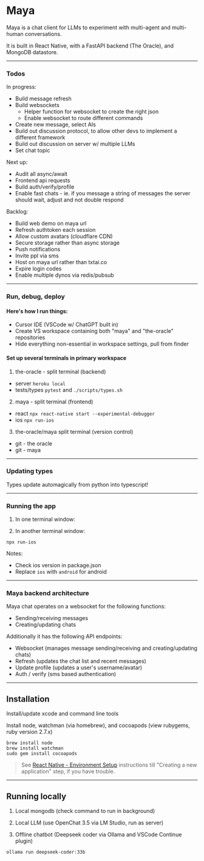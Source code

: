 # Maya

Maya is a chat client for LLMs to experiment with multi-agent and multi-human conversations.

It is built in React Native, with a FastAPI backend (The Oracle), and MongoDB datastore.

---------

### Todos
In progress:
- Build message refresh
- Build websockets
  - Helper function for websocket to create the right json
  - Enable websocket to route different commands
- Create new message, select AIs
- Build out discussion protocol, to allow other devs to implement a different framework
- Build out discussion on server w/ multiple LLMs
- Set chat topic

Next up:
- Audit all async/await
- Frontend api requests
- Build auth/verify/profile
- Enable fast chats - ie. if you message a string of messages the server should wait, adjust and not double respond

Backlog:
- Build web demo on maya url
- Refresh authtoken each session
- Allow custom avatars (cloudflare CDN)
- Secure storage rather than async storage
- Push notifications
- Invite ppl via sms
- Host on maya url rather than txtai.co
- Expire login codes
- Enable multiple dynos via redis/pubsub

-------

### Run, debug, deploy

#### Here's how I run things:
- Cursor IDE (VSCode w/ ChatGPT built in)
- Create VS workspace containing both "maya" and "the-oracle" repositories
- Hide everything non-essential in workspace settings, pull from finder

#### Set up several terminals in primary workspace

1. the-oracle - split terminal (backend)
  - server ```heroku local```
  - tests/types ```pytest``` and ```./scripts/types.sh```

2. maya - split terminal (frontend)
  - react ```npx react-native start --experimental-debugger```
  - ios ```npx run-ios```

3. the-oracle/maya split terminal (version control)
  - git - the oracle
  - git - maya

-------

### Updating types

Types update automagically from python into typescript!

-------

### Running the app

1. In one terminal window:



2. In another terminal window:
```
npx run-ios
```

Notes:
- Check ios version in package.json
- Replace ```ios``` with ```android``` for android

-------

### Maya backend architecture

Maya chat operates on a websocket for the following functions:
- Sending/receiving messages
- Creating/updating chats

Additionally it has the following API endpoints:
- Websocket (manages message sending/receiving and creating/updating chats)
- Refresh (updates the chat list and recent messages)
- Update profile (updates a user's username/avatar)
- Auth / verify (sms based authentication)

-------

## Installation

Install/update xcode and command line tools

Install node, watchman (via homebrew), and cocoapods (view rubygems, ruby version 2.7.x)

```
brew install node
brew install watchman
sudo gem install cocoapods
```

>See [React Native - Environment Setup](https://reactnative.dev/docs/environment-setup) instructions till "Creating a new application" step, if you have trouble.


----------

## Running locally

1. Local mongodb (check command to run in background)

2. Local LLM (use OpenChat 3.5 via LM Studio, run as server)

3. Offline chatbot (Deepseek coder via Ollama and VSCode Continue plugin)

```ollama run deepseek-coder:33b```